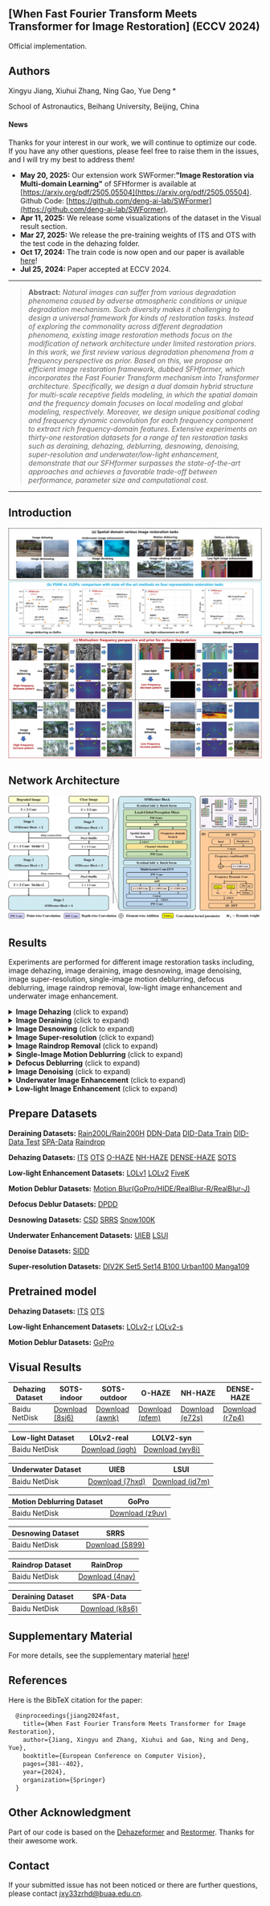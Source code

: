 ## [When Fast Fourier Transform Meets Transformer for Image Restoration] (ECCV 2024)
 Official implementation.
 
## Authors
Xingyu Jiang, Xiuhui Zhang, Ning Gao, Yue Deng *

School of Astronautics, Beihang University, Beijing, China
 
#### News
Thanks for your interest in our work, we will continue to optimize our code. If you have any other questions, please feel free to raise them in the issues, and I will try my best to address them!
- **May 20, 2025:** Our extension work SWFormer:**"Image Restoration via Multi-domain Learning"** of SFHformer is available at [https://arxiv.org/pdf/2505.05504](https://arxiv.org/pdf/2505.05504). Github Code: [https://github.com/deng-ai-lab/SWFormer](https://github.com/deng-ai-lab/SWFormer).
- **Apr 11, 2025:** We release some visualizations of the dataset in the Visual result section. 
- **Mar 27, 2025:** We release the pre-training weights of ITS and OTS with the test code in the dehazing folder.
- **Oct 17, 2024:** The train code is now open and our paper is available [here](https://www.ecva.net/papers/eccv_2024/papers_ECCV/papers/06190.pdf)! 
- **Jul 25, 2024:** Paper accepted at ECCV 2024.

<hr />

> **Abstract:** *Natural images can suffer from various degradation phenomena caused by adverse atmospheric conditions or unique degradation mechanism. Such diversity makes it challenging to design a universal framework for kinds of restoration tasks. Instead of exploring the commonality across different degradation phenomena, existing image restoration methods focus on the modification of network architecture under limited restoration priors. In this work, we first review various degradation phenomena from a frequency perspective as prior. Based on this, we propose an efficient image restoration framework, dubbed SFHformer, which incorporates the Fast Fourier Transform mechanism into Transformer architecture. Specifically,  we design a dual domain hybrid structure for multi-scale receptive fields modeling, in which the spatial domain and the frequency domain focuses on local modeling and global modeling, respectively. Moreover, we design unique positional coding and frequency dynamic convolution for each frequency component to extract rich frequency-domain features. Extensive experiments on thirty-one restoration datasets for a range of ten restoration tasks such as deraining, dehazing, deblurring, desnowing, denoising, super-resolution and underwater/low-light enhancement, demonstrate that our SFHformer surpasses the state-of-the-art approaches and achieves a favorable trade-off between performance, parameter size and computational cost.* 
<hr />

## Introduction
<p align='center'>
<img src = "image/introduce.jpg"> 

## Network Architecture
<p align='center'>
<img src = "image/method.jpg"> 


## Results
Experiments are performed for different image restoration tasks including, image dehazing, image deraining, image desnowing, image denoising, image super-resolution, single-image motion deblurring, defocus deblurring, image raindrop removal, low-light image enhancement and underwater image enhancement. 

<details>
<summary><strong>Image Dehazing</strong> (click to expand) </summary>
<p align='center'>
<img src = "image/haze_result.png"> 
</details>

<details>
<summary><strong>Image Deraining</strong> (click to expand) </summary>
<p align='center'>
<img src = "image/rain_result.png"> 
</details>

<details>
<summary><strong>Image Desnowing</strong> (click to expand) </summary>
<p align='center'>
<img src = "image/snow.png"> 
</details>

<details>
<summary><strong>Image Super-resolution</strong> (click to expand) </summary>
<p align='center'>
<img src = "image/supp_super.png"> 
</details>

<details>
<summary><strong>Image Raindrop Removal</strong> (click to expand) </summary>
<p align='center'>
<img src = "image/raindrop.png"> 
</details>

<details>
<summary><strong>Single-Image Motion Deblurring</strong> (click to expand) </summary>
<p align="center">
<img src = "image/motion_deblur.png" >
</details>

<details>
<summary><strong>Defocus Deblurring</strong> (click to expand) </summary>
<p align="center">
<img src = "image/supp_defocus.png"> 
</details>


<details>
<summary><strong>Image Denoising</strong> (click to expand) </summary>
<p align="center">
<img src = "image/supp_noise.png"> 
</details>

<details>
<summary><strong>Underwater Image Enhancement</strong> (click to expand) </summary>
<p align="center">
<img src = "image/underwater_result.png"> 
</details>

<details>
<summary><strong>Low-light Image Enhancement</strong> (click to expand) </summary>
<p align="center">
<img src = "image/lowlight.png"> 
</details>

## Prepare Datasets

**Deraining Datasets:** <a href="https://pan.baidu.com/s/1OCaSuwQRgkpm3kU55Hef0Q?pwd=sakm">Rain200L/Rain200H</a> <a href="https://pan.baidu.com/s/1zknuXnv5MR6yhS0I8u2uZg?pwd=h8vv">DDN-Data</a> <a href="https://pan.baidu.com/s/1RsDzu_lS-l2_FxdUnBarOQ?pwd=vxgq">DID-Data Train</a> <a href="https://pan.baidu.com/s/1sJUb6iwxAWOcoBBLn0iuUA?pwd=6bpj">DID-Data Test</a> <a href="https://pan.baidu.com/s/1ESuLn9a9G0QRD22MLxDPxw?pwd=bnqh">SPA-Data</a> <a href="https://pan.baidu.com/s/1zztcAht2aQje4hHcDnGynQ?pwd=2y7d">Raindrop</a>

**Dehazing Datasets:** <a href="https://pan.baidu.com/s/11Pfl227viFijuw8jmAGcJw?pwd=m82m">ITS</a> <a href="https://pan.baidu.com/s/10N63st8dlzkGB5v-JjUULg?pwd=16ag">OTS</a> <a href="https://pan.baidu.com/s/1e8OG6aNgFSm9SHYQ2pvyuA?pwd=7xwn">O-HAZE</a> <a href="https://pan.baidu.com/s/1seuSmqRUAgC5zGXS9xtxPw?pwd=nyyt">NH-HAZE</a> <a href="https://pan.baidu.com/s/1hjysGvoVatWaY_FrmWeLmQ?pwd=xfu4">DENSE-HAZE</a> <a href="https://pan.baidu.com/s/1mcULooUYzGBRgqaEGFLQ0Q?pwd=779y">SOTS</a> 

**Low-light Enhancement Datasets:** <a href="https://pan.baidu.com/s/1ZF4zAN7TVrj2wXLH9SdbNA?pwd=9cph">LOLv1</a> <a href="https://pan.baidu.com/s/1qmwGK2MT1rRZqsiChQi7AA?pwd=ujep">LOLv2</a> <a href="https://pan.baidu.com/s/1ALZjmzbcyt1gF5ZS-49B5A?pwd=zhcq">FiveK</a>

**Motion Deblur Datasets:** <a href="https://pan.baidu.com/s/1ANXeNVc-sySlqgpOSaq9vQ?pwd=c5jc">Motion Blur(GoPro/HIDE/RealBlur-R/RealBlur-J)</a>

**Defocus Deblur Datasets:** <a href="https://pan.baidu.com/s/1x1PPGvtmPpsxLBZtsT0cMA?pwd=ttj8">DPDD</a> 

**Desnowing Datasets:** <a href="https://pan.baidu.com/s/1iUC3Y5Wn_rpy4P48x5hpVQ?pwd=352s">CSD</a> <a href="https://pan.baidu.com/s/14bGq_pvpUXv1k1wWJqZs4g?pwd=vcda">SRRS</a> <a href="https://pan.baidu.com/s/1TjR1VIn6MIqAD7UjguAmqg?pwd=4wi3">Snow100K</a> 

**Underwater Enhancement Datasets:** <a href="https://pan.baidu.com/s/1V2tSOFkUmPIVPCAgxu5dBA?pwd=r6tf">UIEB</a> <a href="https://pan.baidu.com/s/1R_vzgn927IEu0vUAubWI-w?pwd=w3u7">LSUI</a>

**Denoise Datasets:** <a href="https://pan.baidu.com/s/1DXDmcpFbEkYP-fpR7Vd8Bw?pwd=v1mj">SIDD</a>

**Super-resolution Datasets:** <a href="https://pan.baidu.com/s/10OaDk8DttGzHO6Bh9nnPFw?pwd=68gw">DIV2K Set5 Set14 B100 Urban100 Manga109</a>

## Pretrained model
**Dehazing Datasets:** <a href="https://pan.baidu.com/s/1lfoOJLyCREXFkLHPJZJ9kQ?pwd=1v1a">ITS</a> <a href="https://pan.baidu.com/s/1BCFiHWsdkxGKpFbk68IHIQ?pwd=iz2n">OTS</a>

**Low-light Enhancement Datasets:** <a href="https://pan.baidu.com/s/1_KU_VCdCBfnyG3_CsUSuBg?pwd=7w7a">LOLv2-r</a> <a href="https://pan.baidu.com/s/1685LqNiu_c09-b8p3g4BYg?pwd=mr89">LOLv2-s</a> 

**Motion Deblur Datasets:** <a href="https://pan.baidu.com/s/1iyefA_-GZwCy1xJnNtENBw?pwd=w3gj">GoPro</a>

## Visual Results
<table>
<thead>
  <tr>
    <th>Dehazing Dataset</th>
    <th>SOTS-indoor</th>
    <th>SOTS-outdoor</th>
    <th>O-HAZE</th>
    <th>NH-HAZE</th>
    <th>DENSE-HAZE</th>
  </tr>
</thead>
<tbody>
  <tr>
    <td>Baidu NetDisk</td>
    <td> <a href="https://pan.baidu.com/s/1w3GhWD5yAd8N_JsJoXBtXA?pwd=8sj6">Download (8sj6)</a>  </td>
    <td> <a href="https://pan.baidu.com/s/1A5B3hm39YrB51rvX3RWtVw?pwd=awnk">Download (awnk)</a>  </td>
    <td> <a href="https://pan.baidu.com/s/1OMJDVsJoh4zrlvDWlZ2FNA?pwd=pfem">Download (pfem)</a>  </td>
    <td> <a href="https://pan.baidu.com/s/1N75cBd3GIinW6NA_WxiRSg?pwd=e72s">Download (e72s)</a>  </td>
    <td> <a href="https://pan.baidu.com/s/1rYXZn0dytP_On0NIRUwbPQ?pwd=r7p4">Download (r7p4)</a>  </td>
  </tr>
</tbody>
</table>

<table>
<thead>
  <tr>
    <th>Low-light Dataset</th>
    <th>LOLv2-real</th>
    <th>LOLV2-syn</th>
  </tr>
</thead>
<tbody>
  <tr>
    <td>Baidu NetDisk</td>
    <td> <a href="https://pan.baidu.com/s/1PvmOpyZEfvZ3BFvJYqaMfw?pwd=jqgh">Download (jqgh)</a>  </td>
    <td> <a href="https://pan.baidu.com/s/1Ub4xxkVXft9cKw2dkR1Rgg?pwd=wy8i">Download (wy8i)</a>  </td>
  </tr>
</tbody>
</table>

<table>
<thead>
  <tr>
    <th>Underwater Dataset</th>
    <th>UIEB</th>
    <th>LSUI</th>
  </tr>
</thead>
<tbody>
  <tr>
    <td>Baidu NetDisk</td>
    <td> <a href="https://pan.baidu.com/s/1IyQF-Aa9nvsrcr-ZdRwR9w?pwd=7hxd">Download (7hxd)</a>  </td>
    <td> <a href="https://pan.baidu.com/s/1evcyc_FOq6LyVCGp7LyWTQ?pwd=jd7m">Download (jd7m)</a>  </td>
  </tr>
</tbody>
</table>

<table>
<thead>
  <tr>
    <th>Motion Deblurring Dataset</th>
    <th>GoPro</th>
  </tr>
</thead>
<tbody>
  <tr>
    <td>Baidu NetDisk</td>
    <td> <a href="https://pan.baidu.com/s/1QKJk9BTxP0GI5yyferFG5w?pwd=z9uv">Download (z9uv)</a>  </td>
  </tr>
</tbody>
</table>

<table>
<thead>
  <tr>
    <th>Desnowing Dataset</th>
    <th>SRRS</th>
  </tr>
</thead>
<tbody>
  <tr>
    <td>Baidu NetDisk</td>
    <td> <a href="https://pan.baidu.com/s/1MAAIIOjWW_5JhzqQfakR0A?pwd=5899">Download (5899)</a>  </td>
  </tr>
</tbody>
</table>

<table>
<thead>
  <tr>
    <th>Raindrop Dataset</th>
    <th>RainDrop</th>
  </tr>
</thead>
<tbody>
  <tr>
    <td>Baidu NetDisk</td>
    <td> <a href="https://pan.baidu.com/s/1jSGfmuNaPMXGweFEJO-D5g?pwd=4nay">Download (4nay)</a>  </td>
  </tr>
</tbody>
</table>

<table>
<thead>
  <tr>
    <th>Deraining Dataset</th>
    <th>SPA-Data</th>
  </tr>
</thead>
<tbody>
  <tr>
    <td>Baidu NetDisk</td>
    <td> <a href="https://pan.baidu.com/s/11BsZhTnOmJPpDlgzQuThJQ?pwd=k8s6">Download (k8s6)</a>  </td>
  </tr>
</tbody>
</table>

## Supplementary Material

For more details, see the supplementary material [here](https://static-content.springer.com/esm/chp%3A10.1007%2F978-3-031-72995-9_22/MediaObjects/635788_1_En_22_MOESM1_ESM.pdf)!

## References

Here is the BibTeX citation for the paper:

      @inproceedings{jiang2024fast,
        title={When Fast Fourier Transform Meets Transformer for Image Restoration},
        author={Jiang, Xingyu and Zhang, Xiuhui and Gao, Ning and Deng, Yue},
        booktitle={European Conference on Computer Vision},
        pages={381--402},
        year={2024},
        organization={Springer}
      }

## Other Acknowledgment

Part of our code is based on the [Dehazeformer](https://github.com/IDKiro/DehazeFormer) and [Restormer](https://github.com/swz30/Restormer).
Thanks for their awesome work.

## Contact

If your submitted issue has not been noticed or there are further questions, please contact jxy33zrhd@buaa.edu.cn.
